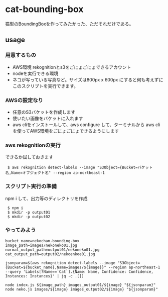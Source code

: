 # cat-bounding-box

猫型のBoundingBoxを作ってみたかった、ただそれだけである。

## usage

### 用意するもの

- AWS環境
  rekognitionとs3をごにょごにょできるアカウント
- nodeを実行できる環境
- ネコが写っている写真など。サイズは800px x 600px にすると何も考えずにこのスクリプトを実行できます。

### AWSの設定なり

- 任意のS3バケットを作成します
- 使いたい画像をバケットに入れます
- aws cliをインストールして、aws configure して、ターミナルから aws cli を使ってAWS環境をごにょごにょできるようにします


### aws rekognitionの実行


できるか試しておきます


``` 
 $ aws rekognition detect-labels --image "S3Object={Bucket=バケット名,Name=オブジェクト名" --region ap-northeast-1

```

### スクリプト実行の準備

npm i して、出力等のディレクトリを作成

```
 $ npm i
 $ mkdir -p output01
 $ mkdir -p output02
```


### やってみよう

```
bucket_name=nekochan-bounding-box
image_path=images/nekoneko01.jpg
normal_output_path=output01/nekoneko01.jpg
cat_output_path=output02/nekoenkoe01.jpg
	
jsonparam=$(aws rekognition detect-labels --image "S3Object={Bucket=${bucket_name},Name=images/${image}}" --region ap-northeast-1 --query 'Labels[?Name==`Cat`].{Name: Name, Confidence: Confidence, Instances: Instances}' | jq -c .[])

node index.js ${image_path} images_output01/${image} "${jsonparam}"
node neko.js images/${image} images_output02/${image} "${jsonparam}"

```